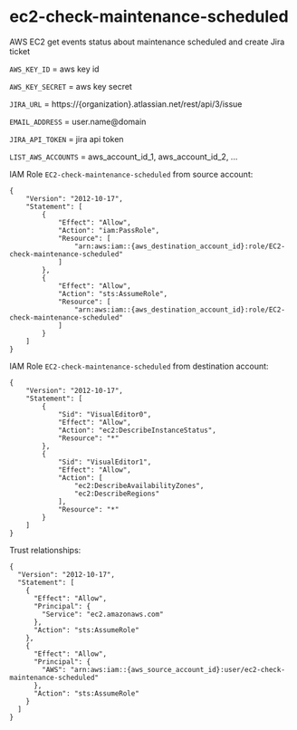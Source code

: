 # ec2-check-maintenance-scheduled
AWS EC2 get events status about maintenance scheduled and create Jira ticket

`AWS_KEY_ID` = aws key id

`AWS_KEY_SECRET` = aws key secret

`JIRA_URL` = https://{organization}.atlassian.net/rest/api/3/issue

`EMAIL_ADDRESS` = user.name@domain

`JIRA_API_TOKEN` = jira api token

`LIST_AWS_ACCOUNTS` = aws_account_id_1, aws_account_id_2, ...


IAM Role `EC2-check-maintenance-scheduled` from source account:

```
{
    "Version": "2012-10-17",
    "Statement": [
        {
            "Effect": "Allow",
            "Action": "iam:PassRole",
            "Resource": [
                "arn:aws:iam::{aws_destination_account_id}:role/EC2-check-maintenance-scheduled"
            ]
        },
        {
            "Effect": "Allow",
            "Action": "sts:AssumeRole",
            "Resource": [
                "arn:aws:iam::{aws_destination_account_id}:role/EC2-check-maintenance-scheduled"
            ]
        }
    ]
}
```

IAM Role `EC2-check-maintenance-scheduled` from destination account:

```
{
    "Version": "2012-10-17",
    "Statement": [
        {
            "Sid": "VisualEditor0",
            "Effect": "Allow",
            "Action": "ec2:DescribeInstanceStatus",
            "Resource": "*"
        },
        {
            "Sid": "VisualEditor1",
            "Effect": "Allow",
            "Action": [
                "ec2:DescribeAvailabilityZones",
                "ec2:DescribeRegions"
            ],
            "Resource": "*"
        }
    ]
}
```

Trust relationships:

```
{
  "Version": "2012-10-17",
  "Statement": [
    {
      "Effect": "Allow",
      "Principal": {
        "Service": "ec2.amazonaws.com"
      },
      "Action": "sts:AssumeRole"
    },
    {
      "Effect": "Allow",
      "Principal": {
        "AWS": "arn:aws:iam::{aws_source_account_id}:user/ec2-check-maintenance-scheduled"
      },
      "Action": "sts:AssumeRole"
    }
  ]
}
```